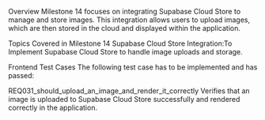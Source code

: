 Overview
Milestone 14 focuses on integrating Supabase Cloud Store to manage and store images. This integration allows users to upload images, which are then stored in the cloud and displayed within the application.

Topics Covered in Milestone 14
Supabase Cloud Store Integration:To Implement Supabase Cloud Store to handle image uploads and storage.

Frontend Test Cases
The following test case has to be  implemented and has passed:

REQ031_should_upload_an_image_and_render_it_correctly
Verifies that an image is uploaded to Supabase Cloud Store successfully and rendered correctly in the application.